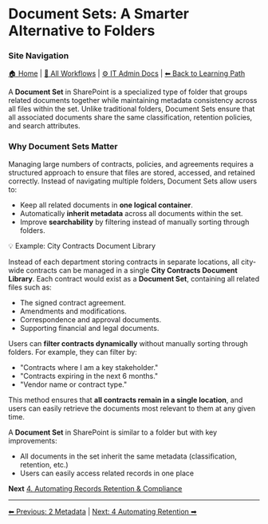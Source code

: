 <!-- description: Documentation about Document Sets: A Smarter Alternative to Folders for Your Organization. -->

# Document Sets: A Smarter Alternative to Folders

### Site Navigation
[🏠 Home](../README.md) | [📂 All Workflows](../users/users.md) | [⚙ IT Admin Docs](../it-admins/README.md) | [⬅ Back to Learning Path](../README.md)

A **Document Set** in SharePoint is a specialized type of folder that groups related documents together while maintaining metadata consistency across all files within the set. Unlike traditional folders, Document Sets ensure that all associated documents share the same classification, retention policies, and search attributes.

### Why Document Sets Matter

Managing large numbers of contracts, policies, and agreements requires a structured approach to ensure that files are stored, accessed, and retained correctly. Instead of navigating multiple folders, Document Sets allow users to:

- Keep all related documents in **one logical container**.
- Automatically **inherit metadata** across all documents within the set.
- Improve **searchability** by filtering instead of manually sorting through folders.

💡 Example: City Contracts Document Library

Instead of each department storing contracts in separate locations, all city-wide contracts can be managed in a single **City Contracts Document Library**. Each contract would exist as a **Document Set**, containing all related files such as:

- The signed contract agreement.
- Amendments and modifications.
- Correspondence and approval documents.
- Supporting financial and legal documents.

Users can **filter contracts dynamically** without manually sorting through folders. For example, they can filter by:

- "Contracts where I am a key stakeholder."
- "Contracts expiring in the next 6 months."
- "Vendor name or contract type."

This method ensures that **all contracts remain in a single location**, and users can easily retrieve the documents most relevant to them at any given time.

A **Document Set** in SharePoint is similar to a folder but with key improvements:

- All documents in the set inherit the same metadata (classification, retention, etc.)
- Users can easily access related records in one place

**Next** [4. Automating Records Retention & Compliance](4-automating-retention.md)

---

[⬅ Previous: 2 Metadata](2-metadata.md) | [Next: 4 Automating Retention ➡](4-automating-retention.md)